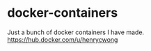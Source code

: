 # docker-containers
Just a bunch of docker containers I have made. https://hub.docker.com/u/henrycwong
